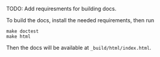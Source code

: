 TODO: Add requiresments for building docs.

To build the docs, install the needed requirements, then run

    make doctest
    make html
    
Then the docs will be available at `_build/html/index.html`.
